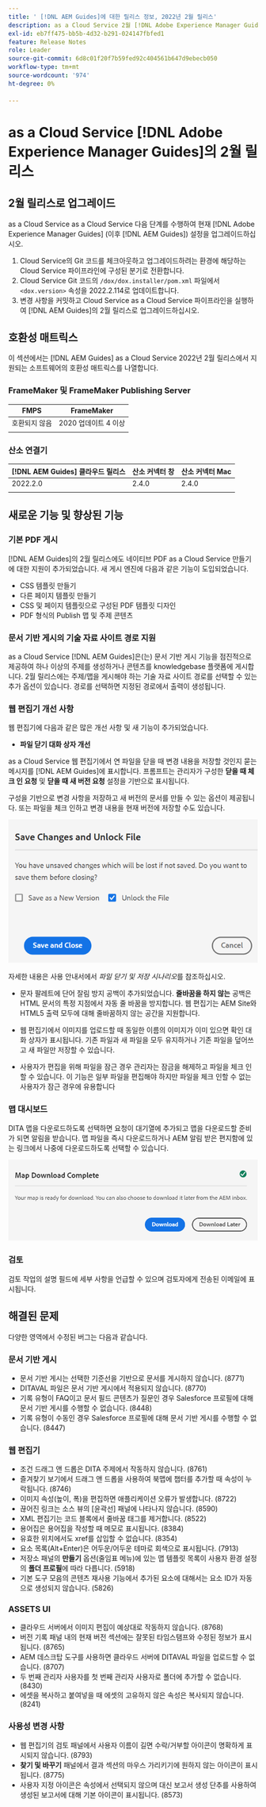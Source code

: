 ```yaml
---
title: ' [!DNL AEM Guides]에 대한 릴리스 정보, 2022년 2월 릴리스'
description: as a Cloud Service 2월 [!DNL Adobe Experience Manager Guides] 릴리스
exl-id: eb7ff475-bb5b-4d32-b291-024147fbfed1
feature: Release Notes
role: Leader
source-git-commit: 6d8c01f20f7b59fed92c404561b647d9ebecb050
workflow-type: tm+mt
source-wordcount: '974'
ht-degree: 0%

---
```


# as a Cloud Service [!DNL Adobe Experience Manager Guides]의 2월 릴리스

## 2월 릴리스로 업그레이드

as a Cloud Service as a Cloud Service 다음 단계를 수행하여 현재 [!DNL Adobe Experience Manager Guides] (이후 [!DNL AEM Guides]) 설정을 업그레이드하십시오.
1. Cloud Service의 Git 코드를 체크아웃하고 업그레이드하려는 환경에 해당하는 Cloud Service 파이프라인에 구성된 분기로 전환합니다.
1. Cloud Service Git 코드의 `/dox/dox.installer/pom.xml` 파일에서 `<dox.version>` 속성을 2022.2.114로 업데이트합니다.
1. 변경 사항을 커밋하고 Cloud Service as a Cloud Service 파이프라인을 실행하여 [!DNL AEM Guides]의 2월 릴리스로 업그레이드하십시오.

## 호환성 매트릭스

이 섹션에서는 [!DNL AEM Guides] as a Cloud Service 2022년 2월 릴리스에서 지원되는 소프트웨어의 호환성 매트릭스를 나열합니다.

### FrameMaker 및 FrameMaker Publishing Server

| FMPS | FrameMaker |
| --- | --- |
| 호환되지 않음 | 2020 업데이트 4 이상 |
| | |


### 산소 연결기

| [!DNL AEM Guides] 클라우드 릴리스 | 산소 커넥터 창 | 산소 커넥터 Mac |
| --- | --- | --- |
| 2022.2.0 | 2.4.0 | 2.4.0 |
|  |  |  |


## 새로운 기능 및 향상된 기능

### 기본 PDF 게시

[!DNL AEM Guides]의 2월 릴리스에도 네이티브 PDF as a Cloud Service 만들기에 대한 지원이 추가되었습니다. 새 게시 엔진에 다음과 같은 기능이 도입되었습니다.
* CSS 템플릿 만들기
* 다른 페이지 템플릿 만들기
* CSS 및 페이지 템플릿으로 구성된 PDF 템플릿 디자인
* PDF 형식의 Publish 맵 및 주제 콘텐츠

### 문서 기반 게시의 기술 자료 사이트 경로 지원

as a Cloud Service [!DNL AEM Guides]은(는) 문서 기반 게시 기능을 점진적으로 제공하여 하나 이상의 주제를 생성하거나 콘텐츠를 knowledgebase 플랫폼에 게시합니다. 2월 릴리스에는 주제/맵을 게시해야 하는 기술 자료 사이트 경로를 선택할 수 있는 추가 옵션이 있습니다. 경로를 선택하면 지정된 경로에서 출력이 생성됩니다.

### 웹 편집기 개선 사항

웹 편집기에 다음과 같은 많은 개선 사항 및 새 기능이 추가되었습니다.

* **파일 닫기 대화 상자 개선**

as a Cloud Service 웹 편집기에서 연 파일을 닫을 때 변경 내용을 저장할 것인지 묻는 메시지를 [!DNL AEM Guides]에 표시합니다. 프롬프트는 관리자가 구성한 **닫을 때 체크 인 요청** 및 **닫을 때 새 버전 요청** 설정을 기반으로 표시됩니다.

구성을 기반으로 변경 사항을 저장하고 새 버전의 문서를 만들 수 있는 옵션이 제공됩니다. 또는 파일을 체크 인하고 변경 내용을 현재 버전에 저장할 수도 있습니다.

![파일 닫기](assets/file-close-save-changes-unlock.png)

자세한 내용은 사용 안내서에서 *파일 닫기 및 저장 시나리오*&#x200B;를 참조하십시오.

* 문자 팔레트에 단어 잘림 방지 공백이 추가되었습니다.  **줄바꿈을 하지 않는** 공백은 HTML 문서의 특정 지점에서 자동 줄 바꿈을 방지합니다. 웹 편집기는 AEM Site와 HTML5 출력 모두에 대해 줄바꿈하지 않는 공간을 지원합니다.

* 웹 편집기에서 이미지를 업로드할 때 동일한 이름의 이미지가 이미 있으면 확인 대화 상자가 표시됩니다. 기존 파일과 새 파일을 모두 유지하거나 기존 파일을 덮어쓰고 새 파일만 저장할 수 있습니다.

* 사용자가 편집을 위해 파일을 잠근 경우 관리자는 잠금을 해제하고 파일을 체크 인할 수 있습니다. 이 기능은 일부 파일을 편집해야 하지만 파일을 체크 인할 수 없는 사용자가 잠근 경우에 유용합니다

### 맵 대시보드

DITA 맵을 다운로드하도록 선택하면 요청이 대기열에 추가되고 맵을 다운로드할 준비가 되면 알림을 받습니다. 맵 파일을 즉시 다운로드하거나 AEM 알림 받은 편지함에 있는 링크에서 나중에 다운로드하도록 선택할 수 있습니다.

![맵 다운로드](assets/download-map-prompt.png)

### 검토

검토 작업의 설명 필드에 세부 사항을 언급할 수 있으며 검토자에게 전송된 이메일에 표시됩니다.

## 해결된 문제

다양한 영역에서 수정된 버그는 다음과 같습니다.

### 문서 기반 게시

* 문서 기반 게시는 선택한 기준선을 기반으로 문서를 게시하지 않습니다. (8771)
* DITAVAL 파일은 문서 기반 게시에서 적용되지 않습니다. (8770)
* 기록 유형이 FAQ이고 문서 필드 콘텐츠가 질문인 경우 Salesforce 프로필에 대해 문서 기반 게시를 수행할 수 없습니다. (8448)
* 기록 유형이 수동인 경우 Salesforce 프로필에 대해 문서 기반 게시를 수행할 수 없습니다. (8447)

### 웹 편집기

* 조건 드래그 앤 드롭은 DITA 주제에서 작동하지 않습니다. (8761)
* 즐겨찾기 보기에서 드래그 앤 드롭을 사용하여 북맵에 챕터를 추가할 때 속성이 누락됩니다. (8746)
* 이미지 속성(높이, 폭)을 편집하면 애플리케이션 오류가 발생합니다. (8722)
* 끊어진 링크는 소스 뷰의 [윤곽선] 패널에 나타나지 않습니다. (8590)
* XML 편집기는 코드 블록에서 줄바꿈 태그를 제거합니다. (8522)
* 용어집은 용어집을 작성할 때 메모로 표시됩니다. (8384)
* 유효한 위치에서도 xref를 삽입할 수 없습니다. (8354)
* 요소 목록(Alt+Enter)은 어두운/어두운 테마로 회색으로 표시됩니다. (7913)
* 저장소 패널의 **만들기** 옵션(줄임표 메뉴)에 있는 맵 템플릿 목록이 사용자 환경 설정의 **폴더 프로필**&#x200B;에 따라 다릅니다. (5918)
* 기본 도구 모음의 콘텐츠 재사용 기능에서 추가된 요소에 대해서는 요소 ID가 자동으로 생성되지 않습니다. (5826)

### ASSETS UI

* 클라우드 서버에서 이미지 편집이 예상대로 작동하지 않습니다. (8768)
* 버전 기록 패널 내의 현재 버전 섹션에는 잘못된 타임스탬프와 수정된 정보가 표시됩니다. (8765)
* AEM 데스크탑 도구를 사용하면 클라우드 서버에 DITAVAL 파일을 업로드할 수 없습니다. (8707)
* 두 번째 관리자 사용자를 첫 번째 관리자 사용자로 폴더에 추가할 수 없습니다. (8430)
* 에셋을 복사하고 붙여넣을 때 에셋의 고유하지 않은 속성은 복사되지 않습니다. (8241)

### 사용성 변경 사항

* 웹 편집기의 검토 패널에서 사용자 이름이 길면 수락/거부할 아이콘이 명확하게 표시되지 않습니다. (8793)
* **찾기 및 바꾸기** 패널에서 결과 섹션의 마우스 가리키기에 원하지 않는 아이콘이 표시됩니다. (8775)
* 사용자 지정 아이콘은 속성에서 선택되지 않으며 대신 보고서 생성 단추를 사용하여 생성된 보고서에 대해 기본 아이콘이 표시됩니다. (8573)
